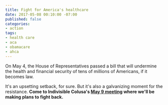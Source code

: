 ```yaml
---
title: Fight for America's healthcare
date: 2017-05-08 00:10:00 -07:00
published: false
categories:
- action
tags:
- health care
- aca
- obamacare
- ahca
---
```


On May 4, the House of Representatives passed a bill that will undermine the health and financial security of tens of millions of Americans, if it becomes law. 

It's an upsetting setback, for sure. But it's also a galvanizing moment for the resistance. **Come to Indivisible Colusa's [May 9 meeting](http://indivisiblecolusa.com/event/2017/05/02/indivisible-colusa-open-meeting.html) where we'll be making plans to fight back.**